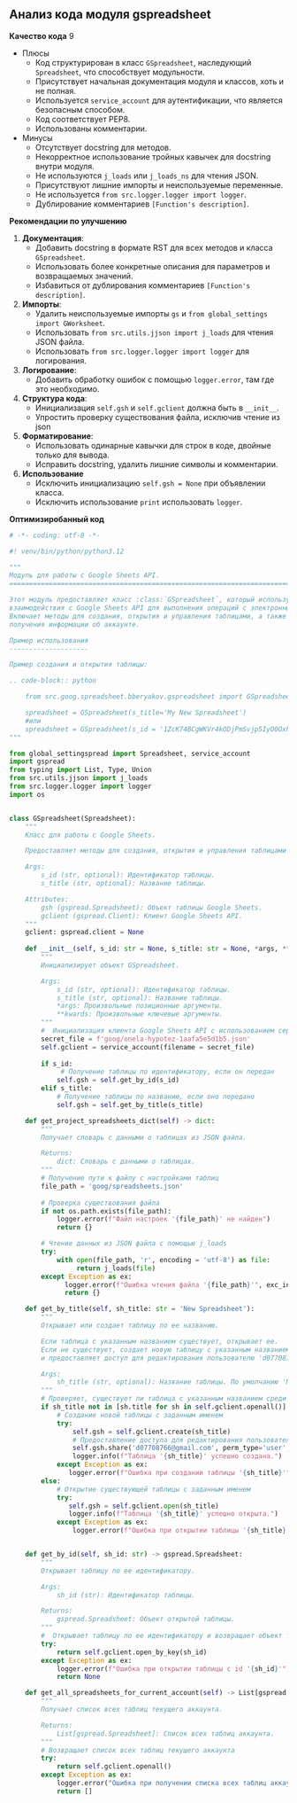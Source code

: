 ## Анализ кода модуля gspreadsheet

**Качество кода**
9
-  Плюсы
    - Код структурирован в класс `GSpreadsheet`, наследующий `Spreadsheet`, что способствует модульности.
    - Присутствует начальная документация модуля и классов, хоть и не полная.
    - Используется `service_account` для аутентификации, что является безопасным способом.
    - Код соответствует PEP8.
    - Использованы комментарии.
-  Минусы
    -  Отсутствует docstring для методов.
    -  Некорректное использование тройных кавычек для docstring внутри модуля.
    -  Не используются `j_loads` или `j_loads_ns` для чтения JSON.
    -  Присутствуют лишние импорты и неиспользуемые переменные.
    -  Не используется `from src.logger.logger import logger`.
    -  Дублирование комментариев `[Function's description]`.

**Рекомендации по улучшению**

1. **Документация**:
    - Добавить docstring в формате RST для всех методов и класса `GSpreadsheet`.
    - Использовать более конкретные описания для параметров и возвращаемых значений.
    - Избавиться от дублирования комментариев `[Function's description]`.
2. **Импорты**:
    - Удалить неиспользуемые импорты `gs` и `from global_settings import GWorksheet`.
    - Использовать `from src.utils.jjson import j_loads` для чтения JSON файла.
    -  Использовать `from src.logger.logger import logger` для логирования.
3. **Логирование**:
    - Добавить обработку ошибок с помощью `logger.error`, там где это необходимо.
4. **Структура кода**:
    - Инициализация `self.gsh` и `self.gclient` должна быть в `__init__`.
    -  Упростить проверку существования файла, исключив чтение из json
5. **Форматирование**:
    - Использовать одинарные кавычки для строк в коде, двойные только для вывода.
    -  Исправить docstring, удалить лишние символы и комментарии.
6. **Использование**
    - Исключить инициализацию `self.gsh = None` при объявлении класса.
    - Исключить использование `print` использовать `logger`.

**Оптимизиробанный код**

```python
# -*- coding: utf-8 -*-

#! venv/bin/python/python3.12

"""
Модуль для работы с Google Sheets API.
=========================================================================================

Этот модуль предоставляет класс :class:`GSpreadsheet`, который используется для
взаимодействия с Google Sheets API для выполнения операций с электронными таблицами.
Включает методы для создания, открытия и управления таблицами, а также для
получения информации об аккаунте.

Пример использования
--------------------

Пример создания и открытия таблицы:

.. code-block:: python

    from src.goog.spreadsheet.bberyakov.gspreadsheet import GSpreadsheet

    spreadsheet = GSpreadsheet(s_title='My New Spreadsheet')
    #или
    spreadsheet = GSpreadsheet(s_id = '1ZcK74BCgWKVr4kODjPmSvjp5IyO0OxhXdbeHKWzLQiM')
"""

from global_settingspread import Spreadsheet, service_account
import gspread
from typing import List, Type, Union
from src.utils.jjson import j_loads
from src.logger.logger import logger
import os


class GSpreadsheet(Spreadsheet):
    """
    Класс для работы с Google Sheets.

    Предоставляет методы для создания, открытия и управления таблицами Google Sheets.

    Args:
        s_id (str, optional): Идентификатор таблицы.
        s_title (str, optional): Название таблицы.

    Attributes:
        gsh (gspread.Spreadsheet): Объект таблицы Google Sheets.
        gclient (gspread.Client): Клиент Google Sheets API.
    """
    gclient: gspread.client = None
    
    def __init__(self, s_id: str = None, s_title: str = None, *args, **kwards):
        """
        Инициализирует объект GSpreadsheet.

        Args:
            s_id (str, optional): Идентификатор таблицы.
            s_title (str, optional): Название таблицы.
            *args: Произвольные позиционные аргументы.
            **kwards: Произвольные ключевые аргументы.
        """
        #  Инициализация клиента Google Sheets API с использованием сервисного аккаунта
        secret_file = f'goog/onela-hypotez-1aafa5e5d1b5.json'
        self.gclient = service_account(filename = secret_file)
        
        if s_id:
             # Получение таблицы по идентификатору, если он передан
            self.gsh = self.get_by_id(s_id)
        elif s_title:
            # Получение таблицы по названию, если оно передано
            self.gsh = self.get_by_title(s_title)

    def get_project_spreadsheets_dict(self) -> dict:
        """
        Получает словарь с данными о таблицах из JSON файла.

        Returns:
            dict: Словарь с данными о таблицах.
        """
        # Получение пути к файлу с настройками таблиц
        file_path = 'goog/spreadsheets.json'
        
        # Проверка существования файла
        if not os.path.exists(file_path):
            logger.error(f"Файл настроек '{file_path}' не найден")
            return {}

        # Чтение данных из JSON файла с помощью j_loads
        try:
            with open(file_path, 'r', encoding = 'utf-8') as file:
                 return j_loads(file)
        except Exception as ex:
              logger.error(f"Ошибка чтения файла '{file_path}'", exc_info=True)
              return {}

    def get_by_title(self, sh_title: str = 'New Spreadsheet'):
        """
        Открывает или создает таблицу по ее названию.

        Если таблица с указанным названием существует, открывает ее.
        Если не существует, создает новую таблицу с указанным названием
        и предоставляет доступ для редактирования пользователю 'd07708766@gmail.com'.

        Args:
            sh_title (str, optional): Название таблицы. По умолчанию 'New Spreadsheet'.
        """
        # Проверяет, существует ли таблица с указанным названием среди всех таблиц
        if sh_title not in [sh.title for sh in self.gclient.openall()]:
            # Создание новой таблицы с заданным именем
            try:
                self.gsh = self.gclient.create(sh_title)
                # Предоставление доступа для редактирования пользователю
                self.gsh.share('d07708766@gmail.com', perm_type='user', role='writer')
                logger.info(f"Таблица '{sh_title}' успешно создана.")
            except Exception as ex:
               logger.error(f"Ошибка при создании таблицы '{sh_title}'", exc_info=True)
        else:
            # Открытие существующей таблицы с заданным именем
            try:
               self.gsh = self.gclient.open(sh_title)
               logger.info(f"Таблица '{sh_title}' успешно открыта.")
            except Exception as ex:
                logger.error(f"Ошибка при открытии таблицы '{sh_title}'", exc_info=True)


    def get_by_id(self, sh_id: str) -> gspread.Spreadsheet:
        """
        Открывает таблицу по ее идентификатору.

        Args:
            sh_id (str): Идентификатор таблицы.

        Returns:
            gspread.Spreadsheet: Объект открытой таблицы.
        """
        #  Открывает таблицу по ее идентификатору и возвращает объект таблицы
        try:
            return self.gclient.open_by_key(sh_id)
        except Exception as ex:
            logger.error(f"Ошибка при открытии таблицы с id '{sh_id}'", exc_info = True)
            return None

    def get_all_spreadsheets_for_current_account(self) -> List[gspread.Spreadsheet]:
        """
        Получает список всех таблиц текущего аккаунта.

        Returns:
            List[gspread.Spreadsheet]: Список всех таблиц аккаунта.
        """
        # Возвращает список всех таблиц текущего аккаунта
        try:
            return self.gclient.openall()
        except Exception as ex:
            logger.error("Ошибка при получении списка всех таблиц аккаунта", exc_info = True)
            return []